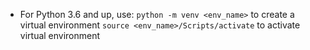 - For Python 3.6 and up, use:
`python -m venv <env_name>` to create a virtual environment
`source <env_name>/Scripts/activate` to activate virtual environment
